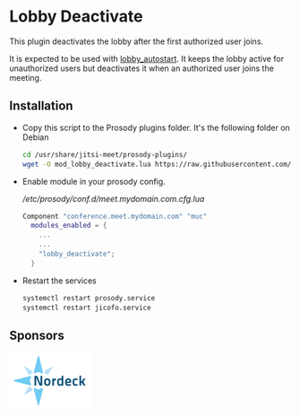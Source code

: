 # Lobby Deactivate

This plugin deactivates the lobby after the first authorized user joins.

It is expected to be used with [lobby_autostart](../lobby_autostart). It keeps
the lobby active for unauthorized users but deactivates it when an authorized
user joins the meeting.

## Installation

- Copy this script to the Prosody plugins folder. It's the following folder on
  Debian

  ```bash
  cd /usr/share/jitsi-meet/prosody-plugins/
  wget -O mod_lobby_deactivate.lua https://raw.githubusercontent.com/jitsi-contrib/prosody-plugins/main/lobby_deactivate/mod_lobby_deactivate.lua
  ```

- Enable module in your prosody config.

  _/etc/prosody/conf.d/meet.mydomain.com.cfg.lua_

  ```lua
  Component "conference.meet.mydomain.com" "muc"
    modules_enabled = {
      ...
      ...
      "lobby_deactivate";
    }
  ```

- Restart the services

  ```bash
  systemctl restart prosody.service
  systemctl restart jicofo.service
  ```

## Sponsors

[![Nordeck](/images/nordeck.png)](https://nordeck.net/)
